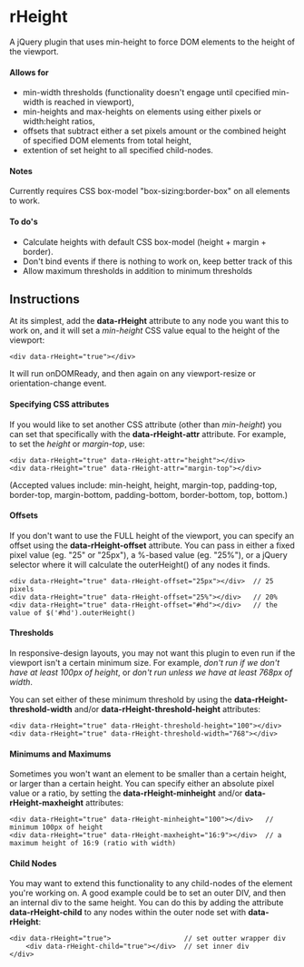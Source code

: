 rHeight
======

A jQuery plugin that uses min-height to force DOM elements to the height of the viewport.

#### Allows for

- min-width thresholds (functionality doesn't engage until cpecified min-width is reached in viewport),
- min-heights and max-heights on elements using either pixels or width:height ratios,
- offsets that subtract either a set pixels amount or the combined height of specified DOM elements from total height,
- extention of set height to all specified child-nodes.

#### Notes

Currently requires CSS box-model "box-sizing:border-box" on all elements to work. 

#### To do's

- Calculate heights with default CSS box-model (height + margin + border).
- Don't bind events if there is nothing to work on, keep better track of this
- Allow maximum thresholds in addition to minimum thresholds



Instructions
------------

At its simplest, add the **data-rHeight** attribute to any node you want this to work on, and it will set a *min-height* CSS value equal to the height of the viewport:

    <div data-rHeight="true"></div>

It will run onDOMReady, and then again on any viewport-resize or orientation-change event.

#### Specifying CSS attributes

If you would like to set another CSS attribute (other than *min-height*) you can set that specifically with the **data-rHeight-attr** attribute. For example, to set the *height* or *margin-top*, use:

    <div data-rHeight="true" data-rHeight-attr="height"></div>
    <div data-rHeight="true" data-rHeight-attr="margin-top"></div>
    
(Accepted values include: min-height, height, margin-top, padding-top, border-top, margin-bottom, padding-bottom, border-bottom, top, bottom.)

#### Offsets

If you don't want to use the FULL height of the viewport, you can specify an offset using the **data-rHeight-offset** attribute. You can pass in either a fixed pixel value (eg. "25" or "25px"), a %-based value (eg. "25%"), or a jQuery selector where it will calculate the outerHeight() of any nodes it finds. 

    <div data-rHeight="true" data-rHeight-offset="25px"></div>  // 25 pixels
    <div data-rHeight="true" data-rHeight-offset="25%"></div>   // 20%
    <div data-rHeight="true" data-rHeight-offset="#hd"></div>   // the value of $('#hd').outerHeight()

#### Thresholds

In responsive-design layouts, you may not want this plugin to even run if the viewport isn't a certain minimum size. For example, *don't run if we don't have at least 100px of height*, or *don't run unless we have at least 768px of width*.

You can set either of these minimum threshold by using the **data-rHeight-threshold-width** and/or **data-rHeight-threshold-height** attributes:

    <div data-rHeight="true" data-rHeight-threshold-height="100"></div>
    <div data-rHeight="true" data-rHeight-threshold-width="768"></div>

#### Minimums and Maximums

Sometimes you won't want an element to be smaller than a certain height, or larger than a certain height. You can specify either an absolute pixel value or a ratio, by setting the **data-rHeight-minheight** and/or **data-rHeight-maxheight** attributes:

    <div data-rHeight="true" data-rHeight-minheight="100"></div>   // minimum 100px of height
    <div data-rHeight="true" data-rHeight-maxheight="16:9"></div>  // a maximum height of 16:9 (ratio with width)
    
#### Child Nodes

You may want to extend this functionality to any child-nodes of the element you're working on. A good example could be to set an outer DIV, and then an internal div to the same height. You can do this by adding the attribute **data-rHeight-child** to any nodes within the outer node set with **data-rHeight**:

    <div data-rHeight="true">                  // set outter wrapper div
        <div data-rHeight-child="true"></div>  // set inner div
    </div>



